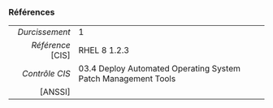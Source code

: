 ### Références

|                 |    |
|----------------:|:---|
|   *Durcissement*| 1 |
|*Référence* [CIS]| RHEL 8 1.2.3 |
|   *Contrôle CIS*| 03.4 Deploy Automated Operating System Patch Management Tools |
|          [ANSSI]|  |
